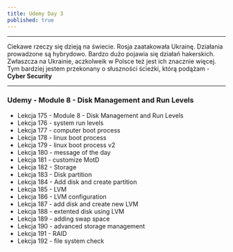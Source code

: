 ```yaml
---
title: Udemy Day 3
published: true
---
```


***
Ciekawe rzeczy się dzieją na świecie.
Rosja zaatakowała Ukrainę. Działania prowadzone są hybrydowo.
Bardzo dużo pojawia się działań hakerskich. Zwłaszcza na Ukrainie, aczkolweik w Polsce też jest ich znacznie więcej.
Tym bardziej jestem przekonany o słuszności ścieżki, którą podążam - **Cyber Security**

***

### [](#header-3) Udemy - Module 8 - Disk Management and Run Levels

* Lekcja 175 - Module 8 - Disk Management and Run Levels
* Lekcja 176 - system run levels
* Lekcja 177 - computer boot process
* Lekcja 178 - linux boot process
* Lekcja 179 - linux boot process v2
* Lekcja 180 - message of the day
* Lekcja 181 - customize MotD
* Lekcja 182 - Storage
* Lekcja 183 - Disk partition
* Lekcja 184 - Add disk and create partition
* Lekcja 185 - LVM
* Lekcja 186 - LVM configuration
* Lekcja 187 - add disk and create new LVM
* Lekcja 188 - extented disk using LVM
* Lekcja 189 - adding swap space
* Lekcja 190 - advanced storage management
* Lekcja 191 - RAID
* Lekcja 192 - file system check
